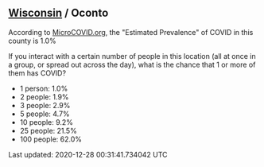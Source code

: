 
## [Wisconsin](/united-states/wisconsin) / Oconto

According to [MicroCOVID.org](http://microcovid.org),
the "Estimated Prevalence" of COVID in this county is 1.0%

If you interact with a certain number of people in this location
(all at once in a group, or spread out across the day), what is the chance that
1 or more of them has COVID?

- 1 person: 1.0%
- 2 people: 1.9%
- 3 people: 2.9%
- 5 people: 4.7%
- 10 people: 9.2%
- 25 people: 21.5%
- 100 people: 62.0%

Last updated: 2020-12-28 00:31:41.734042 UTC
